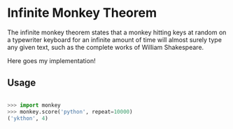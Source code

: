 # Infinite Monkey Theorem

The infinite monkey theorem states that a monkey hitting keys at random on a typewriter keyboard for an infinite amount of time will almost surely type any given text, such as the complete works of William Shakespeare.

Here goes my implementation!

## Usage

```python

>>> import monkey
>>> monkey.score('python', repeat=10000)
('ykthon', 4)
```
